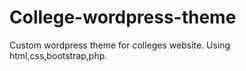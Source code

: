 # College-wordpress-theme
Custom wordpress theme for colleges website. Using html,css,bootstrap,php.

